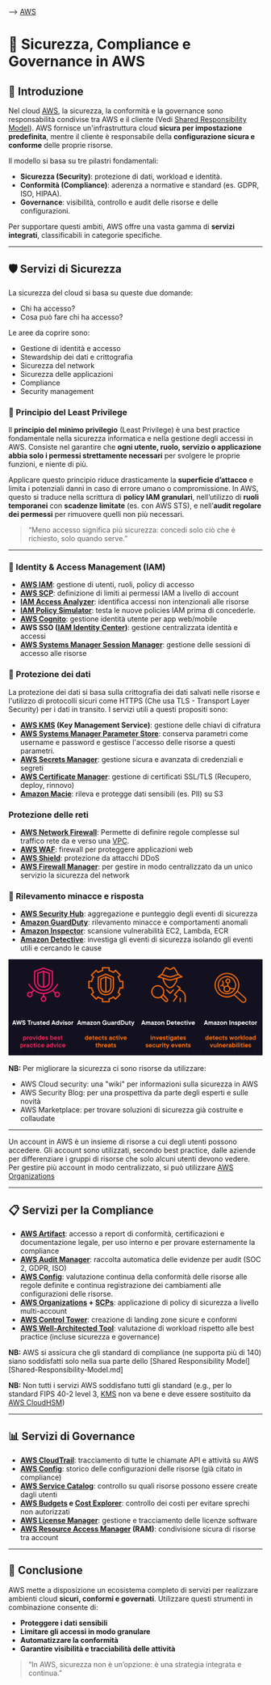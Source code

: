 --> [AWS](/00-Intro/AWS.md)
# 🔐 Sicurezza, Compliance e Governance in AWS

## 📘 Introduzione

Nel cloud [AWS](/00-Intro/AWS.md), la sicurezza, la conformità e la governance sono responsabilità condivise tra AWS e il cliente (Vedi [Shared Responsibility Model](/00-Intro/Shared-Responsibility-Model.md)). 
AWS fornisce un'infrastruttura cloud **sicura per impostazione predefinita**, mentre il cliente è responsabile della **configurazione sicura e conforme** delle proprie risorse.

Il modello si basa su tre pilastri fondamentali:
- **Sicurezza (Security)**: protezione di dati, workload e identità.
- **Conformità (Compliance)**: aderenza a normative e standard (es. GDPR, ISO, HIPAA).
- **Governance**: visibilità, controllo e audit delle risorse e delle configurazioni.

Per supportare questi ambiti, AWS offre una vasta gamma di **servizi integrati**, classificabili in categorie specifiche.

---

## 🛡️ Servizi di Sicurezza

La sicurezza del cloud si basa su queste due domande:
- Chi ha accesso?
- Cosa può fare chi ha accesso?

Le aree da coprire sono:
- Gestione di identità e accesso
- Stewardship dei dati e crittografia
- Sicurezza del network
- Sicurezza delle applicazioni
- Compliance
- Security management

### 🔐 Principio del Least Privilege

Il **principio del minimo privilegio** (Least Privilege) è una best practice fondamentale nella sicurezza informatica e nella gestione degli accessi in AWS. Consiste nel garantire che **ogni utente, ruolo, servizio o applicazione abbia solo i permessi strettamente necessari** per svolgere le proprie funzioni, e niente di più.

Applicare questo principio riduce drasticamente la **superficie d’attacco** e limita i potenziali danni in caso di errore umano o compromissione. 
In AWS, questo si traduce nella scrittura di **policy IAM granulari**, nell’utilizzo di **ruoli temporanei** con **scadenze limitate** (es. con AWS STS), e nell’**audit regolare dei permessi** per rimuovere quelli non più necessari.

> “Meno accesso significa più sicurezza: concedi solo ciò che è richiesto, solo quando serve.”

---

### 👤 Identity & Access Management (IAM)

- **[AWS IAM](/09-Sicurezza-Compliance-Governance/Sicurezza/AWS-IAM.md)**: gestione di utenti, ruoli, policy di accesso
- **[AWS SCP](/09-Sicurezza-Compliance-Governance/Sicurezza/AWS-Service-Control-Policies.md)**: definizione di limiti ai permessi IAM a livello di account
- **[IAM Access Analyzer](/09-Sicurezza-Compliance-Governance/Sicurezza/IAM-Access-Analyzer.md)**: identifica accessi non intenzionali alle risorse
- **[IAM Policy Simulator](/09-Sicurezza-Compliance-Governance/Sicurezza/IAM-Policy-Simulator.md)**: testa le nuove policies IAM prima di concederle.
- **[AWS Cognito](/09-Sicurezza-Compliance-Governance/Sicurezza/AWS-Cognito.md)**: gestione identità utente per app web/mobile
- **AWS SSO ([IAM Identity Center](/09-Sicurezza-Compliance-Governance/Sicurezza/AWS-IAM-Identity-Center.md))**: gestione centralizzata identità e accessi
- **[AWS Systems Manager Session Manager](/09-Sicurezza-Compliance-Governance/Sicurezza/AWS-Systems-Manager-Session-Manager.md)**: gestione delle sessioni di accesso alle risorse

### 🔐 Protezione dei dati

La protezione dei dati si basa sulla crittografia dei dati salvati nelle risorse e l'utilizzo di protocolli sicuri come HTTPS (Che usa TLS - Transport Layer Security) per i dati in transito.
I servizi utili a questi propositi sono:
- **[AWS KMS](/09-Sicurezza-Compliance-Governance/Sicurezza/AWS-KMS.md) (Key Management Service)**: gestione delle chiavi di cifratura
- **[AWS Systems Manager Parameter Store](/09-Sicurezza-Compliance-Governance/Sicurezza/AWS-Systems-Manager-Parameter-Store.md)**: conserva parametri come username e password e gestisce l'accesso delle risorse a questi parametri.
- **[AWS Secrets Manager](/09-Sicurezza-Compliance-Governance/Sicurezza/AWS-Secrets-Manager.md)**: gestione sicura e avanzata di credenziali e segreti
- **[AWS Certificate Manager](/09-Sicurezza-Compliance-Governance/Sicurezza/AWS-Certificate-Manager.md)**: gestione di certificati SSL/TLS (Recupero, deploy, rinnovo)
- **[Amazon Macie](/09-Sicurezza-Compliance-Governance/Sicurezza/Amazon-Macie.md)**: rileva e protegge dati sensibili (es. PII) su S3

### Protezione delle reti
- **[AWS Network Firewall](/09-Sicurezza-Compliance-Governance/Sicurezza/AWS-Network-Firewall.md)**: Permette di definire regole complesse sul traffico rete da e verso una [VPC](/03-CDN-e-Networking/Amazon-VPC.md).
- **[AWS WAF](/09-Sicurezza-Compliance-Governance/Sicurezza/AWS-WAF.md)**: firewall per proteggere applicazioni web
- **[AWS Shield](/09-Sicurezza-Compliance-Governance/Sicurezza/AWS-Shield.md)**: protezione da attacchi DDoS
- **[AWS Firewall Manager](/09-Sicurezza-Compliance-Governance/Sicurezza/AWS-Firewall-Manager.md)**: per gestire in modo centralizzato da un unico servizio la sicurezza del network
### 🧠 Rilevamento minacce e risposta

- **[AWS Security Hub](/09-Sicurezza-Compliance-Governance/Sicurezza/AWS-Security-Hub.md)**: aggregazione e punteggio degli eventi di sicurezza
- **[Amazon GuardDuty](/09-Sicurezza-Compliance-Governance/Sicurezza/Amazon-GuardDuty.md)**: rilevamento minacce e comportamenti anomali
- **[Amazon Inspector](/09-Sicurezza-Compliance-Governance/Sicurezza/Amazon-Inspector.md)**: scansione vulnerabilità EC2, Lambda, ECR
- **[Amazon Detective](/09-Sicurezza-Compliance-Governance/Sicurezza/Amazon-Detective.md)**: investiga gli eventi di sicurezza isolando gli eventi utili e cercando le cause

![Comparison of some security services](/09-Sicurezza-Compliance-Governance/img/security-comparison.png)

**NB:** Per migliorare la sicurezza ci sono risorse da utilizzare:
- AWS Cloud security: una "wiki" per informazioni sulla sicurezza in AWS
- AWS Security Blog: per una prospettiva da parte degli esperti e sulle novità
- AWS Marketplace: per trovare soluzioni di sicurezza già costruite e collaudate

---
Un account in AWS è un insieme di risorse a cui degli utenti possono accedere. Gli account sono utilizzati, secondo best practice, dalle aziende per differenziare i gruppi di risorse che solo alcuni utenti devono vedere.
Per gestire più account in modo centralizzato, si può utilizzare [AWS Organizations](/09-Sicurezza-Compliance-Governance/Compliance-e-Governance/AWS-Organizations.md)

---

## 📋 Servizi per la Compliance

- **[AWS Artifact](/09-Sicurezza-Compliance-Governance/Compliance-e-Governance/AWS-Artifact.md)**: accesso a report di conformità, certificazioni e documentazione legale, per uso interno e per provare esternamente la compliance
- **[AWS Audit Manager](/08-Auditing-Monitoring-Logging/AWS-Audit-Manager.md)**: raccolta automatica delle evidenze per audit (SOC 2, GDPR, ISO)
- **[AWS Config](/08-Auditing-Monitoring-Logging/AWS-Config.md)**: valutazione continua della conformità delle risorse alle regole definite e continua registrazione dei cambiamenti alle configurazioni delle risorse.
- **[AWS Organizations](/09-Sicurezza-Compliance-Governance/Compliance-e-Governance/AWS-Organizations.md) + [SCPs](/09-Sicurezza-Compliance-Governance/Sicurezza/AWS-Service-Control-Policies.md)**: applicazione di policy di sicurezza a livello multi-account
- **[AWS Control Tower](/09-Sicurezza-Compliance-Governance/Compliance-e-Governance/AWS-Control-Tower.md)**: creazione di landing zone sicure e conformi
- **[AWS Well-Architected Tool](/08-Auditing-Monitoring-Logging/AWS-Well-Architected-Tool.md)**: valutazione di workload rispetto alle best practice (incluse sicurezza e governance)

**NB:** AWS si assicura che gli standard di compliance (ne supporta più di 140) siano soddisfatti solo nella sua parte dello [Shared Responsibility Model][Shared-Responsibility-Model.md]

**NB:** Non tutti i servizi AWS soddisfano tutti gli standard (e.g., per lo standard FIPS 40-2 level 3, [KMS](/09-Sicurezza-Compliance-Governance/Sicurezza/AWS-KMS.md) non va bene e deve essere sostituito da [AWS CloudHSM](/09-Sicurezza-Compliance-Governance/Sicurezza/AWS-CloudHSM.md))

---

## 📊 Servizi di Governance


- **[AWS CloudTrail](/08-Auditing-Monitoring-Logging/Amazon-CloudTrail.md)**: tracciamento di tutte le chiamate API e attività su AWS
- **[AWS Config](/08-Auditing-Monitoring-Logging/AWS-Config.md)**: storico delle configurazioni delle risorse (già citato in compliance)
- **[AWS Service Catalog](/09-Sicurezza-Compliance-Governance/Compliance-e-Governance/AWS-Service-Catalog.md)**: controllo su quali risorse possono essere create dagli utenti
- **[AWS Budgets](/10-Prezzo-Fatturazione-Supporto/AWS-Budgets.md) e [Cost Explorer](/10-Prezzo-Fatturazione-Supporto/AWS-Cost-Explorer.md)**: controllo dei costi per evitare sprechi non autorizzati
- **[AWS License Manager](/09-Sicurezza-Compliance-Governance/Sicurezza/AWS-License-Manager.md)**: gestione e tracciamento delle licenze software
- **[AWS Resource Access Manager](/09-Sicurezza-Compliance-Governance/Sicurezza/AWS-RAM.md) (RAM)**: condivisione sicura di risorse tra account

---

## 📌 Conclusione

AWS mette a disposizione un ecosistema completo di servizi per realizzare ambienti cloud **sicuri, conformi e governati**. Utilizzare questi strumenti in combinazione consente di:

- **Proteggere i dati sensibili**
- **Limitare gli accessi in modo granulare**
- **Automatizzare la conformità**
- **Garantire visibilità e tracciabilità delle attività**

> “In AWS, sicurezza non è un’opzione: è una strategia integrata e continua.”
